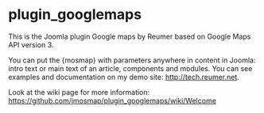 # plugin_googlemaps
This is the Joomla plugin Google maps by Reumer based on Google Maps API version 3.

You can put the {mosmap} with parameters anywhere in content in Joomla: intro text or main text of an article, components and modules. You can see examples and documentation on my demo site: http://tech.reumer.net.

Look at the wiki page for more information: https://github.com/jmosmap/plugin_googlemaps/wiki/Welcome
